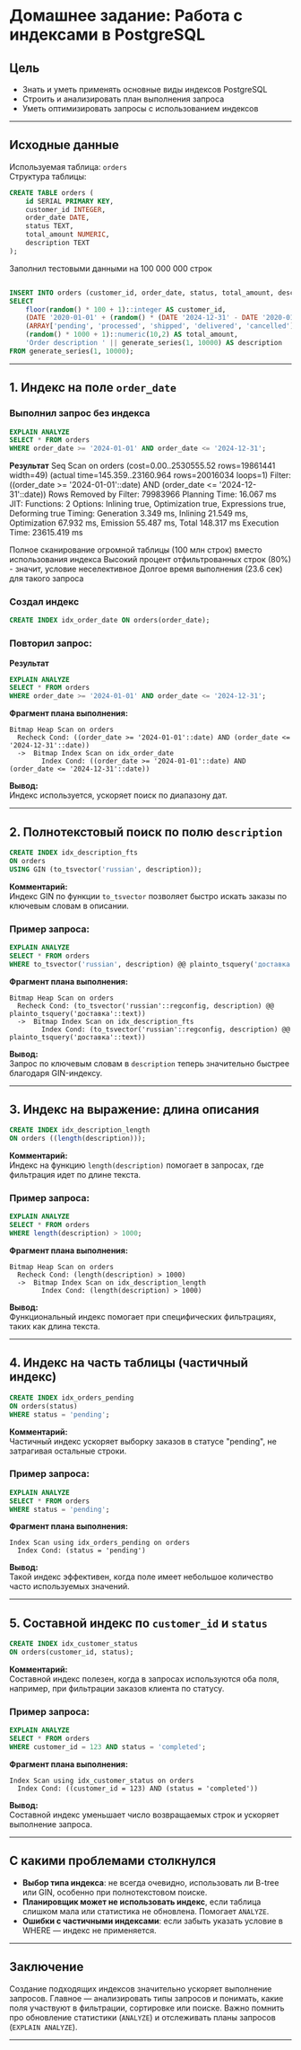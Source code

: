 # Домашнее задание: Работа с индексами в PostgreSQL

## Цель

- Знать и уметь применять основные виды индексов PostgreSQL  
- Строить и анализировать план выполнения запроса  
- Уметь оптимизировать запросы с использованием индексов

---

## Исходные данные

Используемая таблица: `orders`  
Структура таблицы:

```sql
CREATE TABLE orders (
    id SERIAL PRIMARY KEY,
    customer_id INTEGER,
    order_date DATE,
    status TEXT,
    total_amount NUMERIC,
    description TEXT
);
```
Заполнил тестовыми данными на 100 000 000 строк
```sql

INSERT INTO orders (customer_id, order_date, status, total_amount, description)
SELECT 
    floor(random() * 100 + 1)::integer AS customer_id,
    (DATE '2020-01-01' + (random() * (DATE '2024-12-31' - DATE '2020-01-01'))::integer) AS order_date,
    (ARRAY['pending', 'processed', 'shipped', 'delivered', 'cancelled'])[floor(random() * 5 + 1)] AS status,
    (random() * 1000 + 1)::numeric(10,2) AS total_amount,
    'Order description ' || generate_series(1, 10000) AS description
FROM generate_series(1, 10000);

```
---

## 1. Индекс на поле `order_date`

### Выполнил запрос без индекса
```sql
EXPLAIN ANALYZE
SELECT * FROM orders
WHERE order_date >= '2024-01-01' AND order_date <= '2024-12-31';
```
**Результат**
Seq Scan on orders  (cost=0.00..2530555.52 rows=19861441 width=49) (actual time=145.359..23160.964 rows=20016034 loops=1)
  Filter: ((order_date >= '2024-01-01'::date) AND (order_date <= '2024-12-31'::date))
  Rows Removed by Filter: 79983966
Planning Time: 16.067 ms
JIT:
  Functions: 2
  Options: Inlining true, Optimization true, Expressions true, Deforming true
  Timing: Generation 3.349 ms, Inlining 21.549 ms, Optimization 67.932 ms, Emission 55.487 ms, Total 148.317 ms
Execution Time: 23615.419 ms

Полное сканирование огромной таблицы (100 млн строк) вместо использования индекса
Высокий процент отфильтрованных строк (80%) - значит, условие неселективное
Долгое время выполнения (23.6 сек) для такого запроса

### Создал индекс
```sql
CREATE INDEX idx_order_date ON orders(order_date);
```

### Повторил запрос:

**Результат**
```sql
EXPLAIN ANALYZE
SELECT * FROM orders
WHERE order_date >= '2024-01-01' AND order_date <= '2024-12-31';
```

**Фрагмент плана выполнения:**

```
Bitmap Heap Scan on orders
  Recheck Cond: ((order_date >= '2024-01-01'::date) AND (order_date <= '2024-12-31'::date))
  ->  Bitmap Index Scan on idx_order_date
        Index Cond: ((order_date >= '2024-01-01'::date) AND (order_date <= '2024-12-31'::date))
```

**Вывод:**  
Индекс используется, ускоряет поиск по диапазону дат.

---

## 2. Полнотекстовый поиск по полю `description`

```sql
CREATE INDEX idx_description_fts
ON orders
USING GIN (to_tsvector('russian', description));
```

**Комментарий:**  
Индекс GIN по функции `to_tsvector` позволяет быстро искать заказы по ключевым словам в описании.

### Пример запроса:

```sql
EXPLAIN ANALYZE
SELECT * FROM orders
WHERE to_tsvector('russian', description) @@ plainto_tsquery('доставка');
```

**Фрагмент плана выполнения:**

```
Bitmap Heap Scan on orders
  Recheck Cond: (to_tsvector('russian'::regconfig, description) @@ plainto_tsquery('доставка'::text))
  ->  Bitmap Index Scan on idx_description_fts
        Index Cond: (to_tsvector('russian'::regconfig, description) @@ plainto_tsquery('доставка'::text))
```

**Вывод:**  
Запрос по ключевым словам в `description` теперь значительно быстрее благодаря GIN-индексу.

---

## 3. Индекс на выражение: длина описания

```sql
CREATE INDEX idx_description_length
ON orders ((length(description)));
```

**Комментарий:**  
Индекс на функцию `length(description)` помогает в запросах, где фильтрация идет по длине текста.

### Пример запроса:

```sql
EXPLAIN ANALYZE
SELECT * FROM orders
WHERE length(description) > 1000;
```

**Фрагмент плана выполнения:**

```
Bitmap Heap Scan on orders
  Recheck Cond: (length(description) > 1000)
  ->  Bitmap Index Scan on idx_description_length
        Index Cond: (length(description) > 1000)
```

**Вывод:**  
Функциональный индекс помогает при специфических фильтрациях, таких как длина текста.

---

## 4. Индекс на часть таблицы (частичный индекс)

```sql
CREATE INDEX idx_orders_pending
ON orders(status)
WHERE status = 'pending';
```

**Комментарий:**  
Частичный индекс ускоряет выборку заказов в статусе "pending", не затрагивая остальные строки.

### Пример запроса:

```sql
EXPLAIN ANALYZE
SELECT * FROM orders
WHERE status = 'pending';
```

**Фрагмент плана выполнения:**

```
Index Scan using idx_orders_pending on orders
  Index Cond: (status = 'pending')
```

**Вывод:**  
Такой индекс эффективен, когда поле имеет небольшое количество часто используемых значений.

---

## 5. Составной индекс по `customer_id` и `status`

```sql
CREATE INDEX idx_customer_status
ON orders(customer_id, status);
```

**Комментарий:**  
Составной индекс полезен, когда в запросах используются оба поля, например, при фильтрации заказов клиента по статусу.

### Пример запроса:

```sql
EXPLAIN ANALYZE
SELECT * FROM orders
WHERE customer_id = 123 AND status = 'completed';
```

**Фрагмент плана выполнения:**

```
Index Scan using idx_customer_status on orders
  Index Cond: ((customer_id = 123) AND (status = 'completed'))
```

**Вывод:**  
Составной индекс уменьшает число возвращаемых строк и ускоряет выполнение запроса.

---

## С какими проблемами столкнулся

- **Выбор типа индекса**: не всегда очевидно, использовать ли B-tree или GIN, особенно при полнотекстовом поиске.
- **Планировщик может не использовать индекс**, если таблица слишком мала или статистика не обновлена. Помогает `ANALYZE`.
- **Ошибки с частичными индексами**: если забыть указать условие в WHERE — индекс не применяется.

---

## Заключение

Создание подходящих индексов значительно ускоряет выполнение запросов. Главное — анализировать типы запросов и понимать, какие поля участвуют в фильтрации, сортировке или поиске. Важно помнить про обновление статистики (`ANALYZE`) и отслеживать планы запросов (`EXPLAIN ANALYZE`).

---
```
